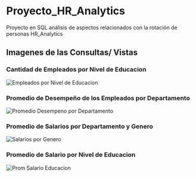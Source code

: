 # Proyecto_HR_Analytics
Proyecto en SQL análisis de  aspectos relacionados con la rotación de personas HR_Analytics

## Imagenes de las Consultas/ Vistas

### Cantidad de Empleados por Nivel de Educacion
![Empleados por Nivel de Educacion]("capturas_proyecto\Empleados_nivel_educacion.png")


### Promedio de Desempeño de los Empleados por Departamento
![Promedio Desempeno por Departamento]("capturas_proyecto\Prom_desempeno_departamento.png")

### Promedio de Salarios por Departamento y Genero
![Salarios por Genero]("capturas_proyecto\Promedio_salarios_genero.png")

### Promedio de Salario por Nivel de Educacion
![Prom Salario Educacion]("capturas_proyecto\Salario_nivel_educcion.png")
